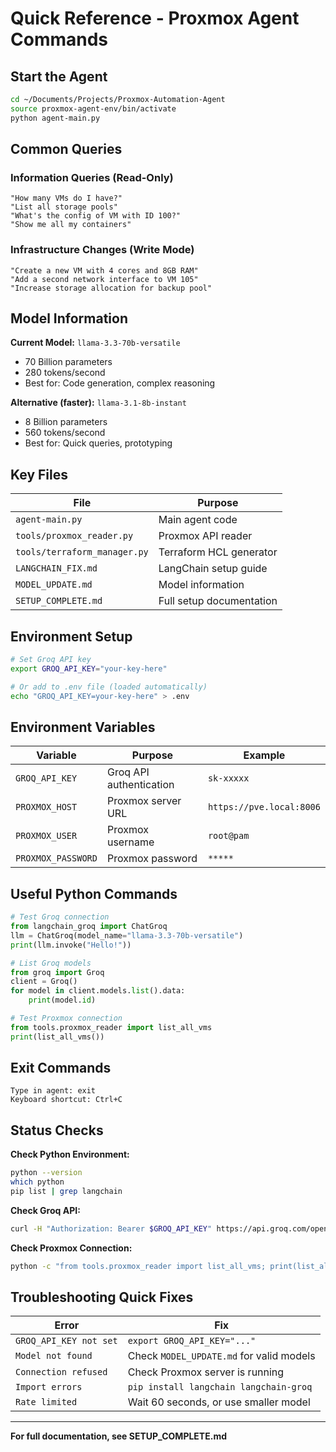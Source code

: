 # Quick Reference - Proxmox Agent Commands

## Start the Agent
```bash
cd ~/Documents/Projects/Proxmox-Automation-Agent
source proxmox-agent-env/bin/activate
python agent-main.py
```

## Common Queries

### Information Queries (Read-Only)
```
"How many VMs do I have?"
"List all storage pools"
"What's the config of VM with ID 100?"
"Show me all my containers"
```

### Infrastructure Changes (Write Mode)
```
"Create a new VM with 4 cores and 8GB RAM"
"Add a second network interface to VM 105"
"Increase storage allocation for backup pool"
```

## Model Information

**Current Model:** `llama-3.3-70b-versatile`
- 70 Billion parameters
- 280 tokens/second
- Best for: Code generation, complex reasoning

**Alternative (faster):** `llama-3.1-8b-instant`
- 8 Billion parameters  
- 560 tokens/second
- Best for: Quick queries, prototyping

## Key Files

| File | Purpose |
|------|---------|
| `agent-main.py` | Main agent code |
| `tools/proxmox_reader.py` | Proxmox API reader |
| `tools/terraform_manager.py` | Terraform HCL generator |
| `LANGCHAIN_FIX.md` | LangChain setup guide |
| `MODEL_UPDATE.md` | Model information |
| `SETUP_COMPLETE.md` | Full setup documentation |

## Environment Setup

```bash
# Set Groq API key
export GROQ_API_KEY="your-key-here"

# Or add to .env file (loaded automatically)
echo "GROQ_API_KEY=your-key-here" > .env
```

## Environment Variables

| Variable | Purpose | Example |
|----------|---------|---------|
| `GROQ_API_KEY` | Groq API authentication | `sk-xxxxx` |
| `PROXMOX_HOST` | Proxmox server URL | `https://pve.local:8006` |
| `PROXMOX_USER` | Proxmox username | `root@pam` |
| `PROXMOX_PASSWORD` | Proxmox password | `*****` |

## Useful Python Commands

```python
# Test Groq connection
from langchain_groq import ChatGroq
llm = ChatGroq(model_name="llama-3.3-70b-versatile")
print(llm.invoke("Hello!"))

# List Groq models
from groq import Groq
client = Groq()
for model in client.models.list().data:
    print(model.id)

# Test Proxmox connection  
from tools.proxmox_reader import list_all_vms
print(list_all_vms())
```

## Exit Commands

```
Type in agent: exit
Keyboard shortcut: Ctrl+C
```

## Status Checks

**Check Python Environment:**
```bash
python --version
which python
pip list | grep langchain
```

**Check Groq API:**
```bash
curl -H "Authorization: Bearer $GROQ_API_KEY" https://api.groq.com/openai/v1/models
```

**Check Proxmox Connection:**
```bash
python -c "from tools.proxmox_reader import list_all_vms; print(list_all_vms())"
```

## Troubleshooting Quick Fixes

| Error | Fix |
|-------|-----|
| `GROQ_API_KEY not set` | `export GROQ_API_KEY="..."` |
| `Model not found` | Check `MODEL_UPDATE.md` for valid models |
| `Connection refused` | Check Proxmox server is running |
| `Import errors` | `pip install langchain langchain-groq` |
| `Rate limited` | Wait 60 seconds, or use smaller model |

---

**For full documentation, see SETUP_COMPLETE.md**

